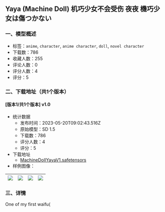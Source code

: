 ## Yaya (Machine Doll) 机巧少女不会受伤 夜夜 機巧少女は傷つかない
### 一、模型概述

- 标签：`anime`, `character`, `anime character`, `doll`, `novel character`
- 下载数：786
- 收藏人数：255
- 评论人数：0
- 评分人数：4
- 评分：5

### 二、下载地址（共1个版本）

#### [版本1/共1个版本] v1.0

- 统计数据
  - 发布时间：2023-05-20T09:02:43.516Z
  - 原始模型：SD 1.5
  - 下载数：786
  - 评分人数：4
  - 评分：5
- 下载地址
  - [MachineDollYayaV1.safetensors](https://civitai.com/api/download/models/75754)
- 样例图像：

| <img src="https://image.civitai.com/xG1nkqKTMzGDvpLrqFT7WA/17f593b1-5882-4a84-936c-ddc16182eced/width=450/847600.jpeg" /> | <img src="https://image.civitai.com/xG1nkqKTMzGDvpLrqFT7WA/f74ae475-d645-4b3d-8cac-f04afd35dba6/width=450/847599.jpeg" /> | <img src="https://image.civitai.com/xG1nkqKTMzGDvpLrqFT7WA/21fd1333-4e1a-4317-bd3a-d1f79f456984/width=450/847601.jpeg" /> | <img src="https://image.civitai.com/xG1nkqKTMzGDvpLrqFT7WA/090b6480-4aca-4638-a118-3807ca01b040/width=450/847629.jpeg" /> |
| ---- | ---- | ---- | ---- |


### 三、详情
<p>One of my first waifu(</p>